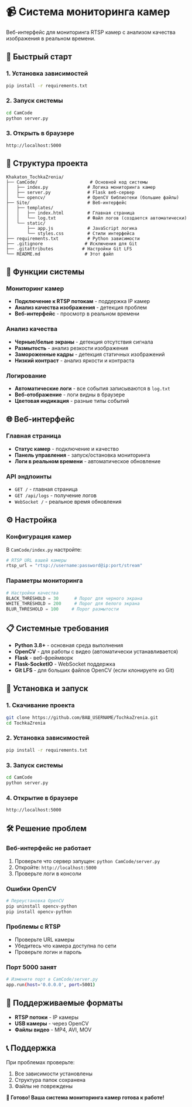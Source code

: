 # 📹 Система мониторинга камер

Веб-интерфейс для мониторинга RTSP камер с анализом качества изображения в реальном времени.

## 🚀 Быстрый старт

### 1. Установка зависимостей
```bash
pip install -r requirements.txt
```

### 2. Запуск системы
```bash
cd CamCode
python server.py
```

### 3. Открыть в браузере
```
http://localhost:5000
```

## 📁 Структура проекта

```
Khakaton_TochkaZrenia/
├── CamCode/                    # Основной код системы
│   ├── index.py               # Логика мониторинга камер
│   ├── server.py              # Flask веб-сервер
│   └── opencv/                # OpenCV библиотеки (большие файлы)
├── Site/                      # Веб-интерфейс
│   ├── templates/
│   │   ├── index.html         # Главная страница
│   │   └── log.txt            # Файл логов (создается автоматически)
│   └── static/
│       ├── app.js             # JavaScript логика
│       └── styles.css         # Стили интерфейса
├── requirements.txt           # Python зависимости
├── .gitignore                # Исключения для Git
├── .gitattributes           # Настройки Git LFS
└── README.md                 # Этот файл
```

## 🔧 Функции системы

### Мониторинг камер
- **Подключение к RTSP потокам** - поддержка IP камер
- **Анализ качества изображения** - детекция проблем
- **Веб-интерфейс** - просмотр в реальном времени

### Анализ качества
- **Черные/белые экраны** - детекция отсутствия сигнала
- **Размытость** - анализ резкости изображения
- **Замороженные кадры** - детекция статичных изображений
- **Низкий контраст** - анализ яркости и контраста

### Логирование
- **Автоматические логи** - все события записываются в `log.txt`
- **Веб-отображение** - логи видны в браузере
- **Цветовая индикация** - разные типы событий

## 🌐 Веб-интерфейс

### Главная страница
- **Статус камер** - подключение и качество
- **Панель управления** - запуск/остановка мониторинга
- **Логи в реальном времени** - автоматическое обновление

### API эндпоинты
- `GET /` - главная страница
- `GET /api/logs` - получение логов
- `WebSocket /` - реальное время обновления

## ⚙️ Настройка

### Конфигурация камер
В `CamCode/index.py` настройте:
```python
# RTSP URL вашей камеры
rtsp_url = "rtsp://username:password@ip:port/stream"
```

### Параметры мониторинга
```python
# Настройки качества
BLACK_THRESHOLD = 30      # Порог для черного экрана
WHITE_THRESHOLD = 200     # Порог для белого экрана
BLUR_THRESHOLD = 100     # Порог размытости
```

## 📋 Системные требования

- **Python 3.8+** - основная среда выполнения
- **OpenCV** - для работы с видео (автоматически устанавливается)
- **Flask** - веб-фреймворк
- **Flask-SocketIO** - WebSocket поддержка
- **Git LFS** - для больших файлов OpenCV (если клонируете из Git)

## 🔄 Установка и запуск

### 1. Скачивание проекта
```bash
git clone https://github.com/ВАШ_USERNAME/TochkaZrenia.git
cd TochkaZrenia
```

### 2. Установка зависимостей
```bash
pip install -r requirements.txt
```

### 3. Запуск системы
```bash
cd CamCode
python server.py
```

### 4. Открытие в браузере
```
http://localhost:5000
```

## 🛠️ Решение проблем

### Веб-интерфейс не работает
1. Проверьте что сервер запущен: `python CamCode/server.py`
2. Откройте: `http://localhost:5000`
3. Проверьте логи в консоли

### Ошибки OpenCV
```bash
# Переустановка OpenCV
pip uninstall opencv-python
pip install opencv-python
```

### Проблемы с RTSP
- Проверьте URL камеры
- Убедитесь что камера доступна по сети
- Проверьте логин и пароль

### Порт 5000 занят
```bash
# Измените порт в CamCode/server.py
app.run(host='0.0.0.0', port=5001)
```

## 🎯 Поддерживаемые форматы

- **RTSP потоки** - IP камеры
- **USB камеры** - через OpenCV
- **Файлы видео** - MP4, AVI, MOV

## 📞 Поддержка

При проблемах проверьте:
1. Все зависимости установлены
2. Структура папок сохранена
3. Файлы не повреждены

**🎉 Готово! Ваша система мониторинга камер готова к работе!**
